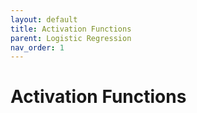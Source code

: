 ```yaml
---
layout: default
title: Activation Functions
parent: Logistic Regression
nav_order: 1
---
```


# Activation Functions

